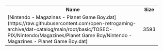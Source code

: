 <table>
<tr><th>Name</th><th>Size</th></tr>
<tr><td>[Nintendo - Magazines - Planet Game Boy.dat](https://raw.githubusercontent.com/open-retrogaming-archive/dat-catalog/main/root/basic/TOSEC-PIX/Nintendo/Magazines/Planet Game Boy/Nintendo - Magazines - Planet Game Boy.dat)</td><td>3593</td></tr>
</table>
